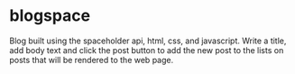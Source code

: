 # blogspace
 Blog built using the spaceholder api, html, css, and javascript.  Write a title, add body text and click the post button to add the new post to the lists on posts that will  be rendered to the web page.
